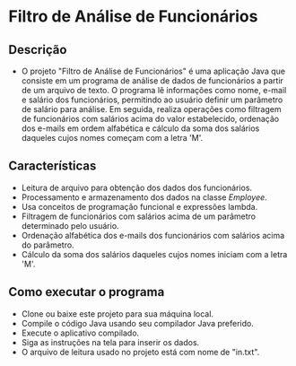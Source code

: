 # Filtro de Análise de Funcionários

## Descrição
- O projeto "Filtro de Análise de Funcionários" é uma aplicação Java que consiste em um programa de análise de dados de funcionários a partir de um arquivo de texto. O programa lê informações como nome, e-mail e salário dos funcionários, permitindo ao usuário definir um parâmetro de salário para análise. Em seguida, realiza operações como filtragem de funcionários com salários acima do valor estabelecido, ordenação dos e-mails em ordem alfabética e cálculo da soma dos salários daqueles cujos nomes começam com a letra 'M'.

## Características
- Leitura de arquivo para obtenção dos dados dos funcionários.
- Processamento e armazenamento dos dados na classe _Employee_.
- Usa conceitos de programação funcional e expressões lambda.
- Filtragem de funcionários com salários acima de um parâmetro determinado pelo usuário.
- Ordenação alfabética dos e-mails dos funcionários com salários acima do parâmetro.
- Cálculo da soma dos salários daqueles cujos nomes iniciam com a letra 'M'.

## Como executar o programa
- Clone ou baixe este projeto para sua máquina local.
- Compile o código Java usando seu compilador Java preferido.
- Execute o aplicativo compilado.
- Siga as instruções na tela para inserir os dados.
- O arquivo de leitura usado no projeto está com nome de "in.txt".
